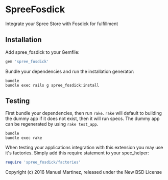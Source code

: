SpreeFosdick
============

Integrate your Spree Store with Fosdick for fulfillment

Installation
------------

Add spree_fosdick to your Gemfile:

```ruby
gem 'spree_fosdick'
```

Bundle your dependencies and run the installation generator:

```shell
bundle
bundle exec rails g spree_fosdick:install
```

Testing
-------

First bundle your dependencies, then run `rake`. `rake` will default to building the dummy app if it does not exist, then it will run specs. The dummy app can be regenerated by using `rake test_app`.

```shell
bundle
bundle exec rake
```

When testing your applications integration with this extension you may use it's factories.
Simply add this require statement to your spec_helper:

```ruby
require 'spree_fosdick/factories'
```

Copyright (c) 2016 Manuel Martinez, released under the New BSD License
